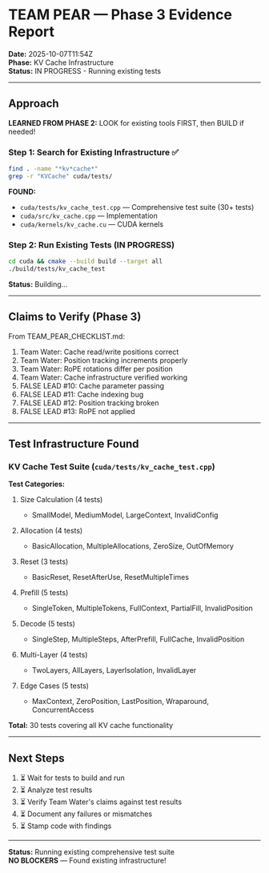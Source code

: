# TEAM PEAR — Phase 3 Evidence Report
**Date:** 2025-10-07T11:54Z  
**Phase:** KV Cache Infrastructure  
**Status:** IN PROGRESS - Running existing tests

---

## Approach

**LEARNED FROM PHASE 2:** LOOK for existing tools FIRST, then BUILD if needed!

### Step 1: Search for Existing Infrastructure ✅
```bash
find . -name "*kv*cache*"
grep -r "KVCache" cuda/tests/
```

**FOUND:**
- `cuda/tests/kv_cache_test.cpp` — Comprehensive test suite (30+ tests)
- `cuda/src/kv_cache.cpp` — Implementation
- `cuda/kernels/kv_cache.cu` — CUDA kernels

### Step 2: Run Existing Tests (IN PROGRESS)
```bash
cd cuda && cmake --build build --target all
./build/tests/kv_cache_test
```

**Status:** Building...

---

## Claims to Verify (Phase 3)

From TEAM_PEAR_CHECKLIST.md:

1. Team Water: Cache read/write positions correct
2. Team Water: Position tracking increments properly
3. Team Water: RoPE rotations differ per position
4. Team Water: Cache infrastructure verified working
5. FALSE LEAD #10: Cache parameter passing
6. FALSE LEAD #11: Cache indexing bug
7. FALSE LEAD #12: Position tracking broken
8. FALSE LEAD #13: RoPE not applied

---

## Test Infrastructure Found

### KV Cache Test Suite (`cuda/tests/kv_cache_test.cpp`)

**Test Categories:**
1. Size Calculation (4 tests)
   - SmallModel, MediumModel, LargeContext, InvalidConfig
   
2. Allocation (4 tests)
   - BasicAllocation, MultipleAllocations, ZeroSize, OutOfMemory
   
3. Reset (3 tests)
   - BasicReset, ResetAfterUse, ResetMultipleTimes
   
4. Prefill (5 tests)
   - SingleToken, MultipleTokens, FullContext, PartialFill, InvalidPosition
   
5. Decode (5 tests)
   - SingleStep, MultipleSteps, AfterPrefill, FullCache, InvalidPosition
   
6. Multi-Layer (4 tests)
   - TwoLayers, AllLayers, LayerIsolation, InvalidLayer
   
7. Edge Cases (5 tests)
   - MaxContext, ZeroPosition, LastPosition, Wraparound, ConcurrentAccess

**Total:** 30 tests covering all KV cache functionality

---

## Next Steps

1. ⏳ Wait for tests to build and run
2. ⏳ Analyze test results
3. ⏳ Verify Team Water's claims against test results
4. ⏳ Document any failures or mismatches
5. ⏳ Stamp code with findings

---

**Status:** Running existing comprehensive test suite  
**NO BLOCKERS** — Found existing infrastructure!
